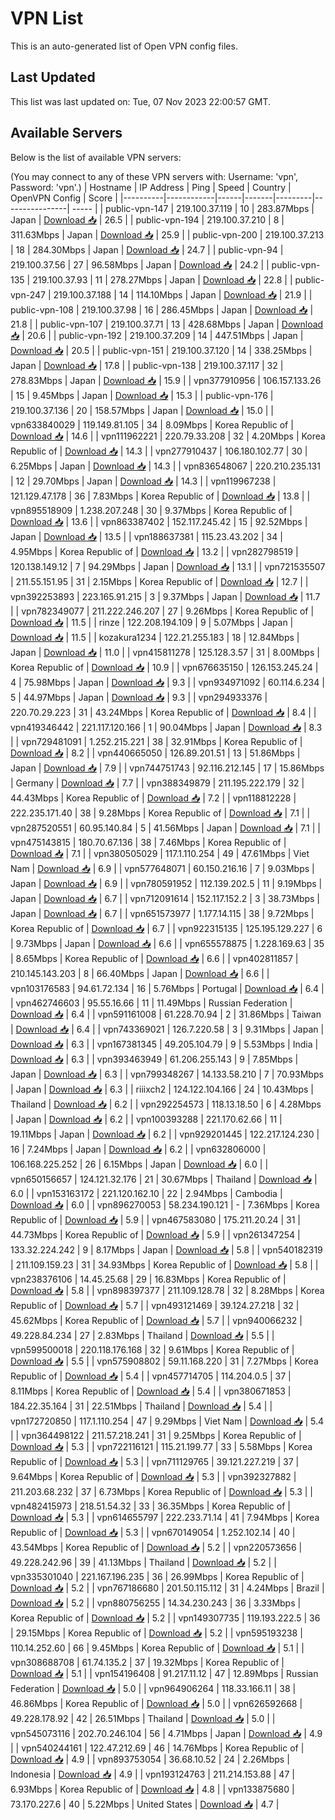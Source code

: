 # VPN List

This is an auto-generated list of Open VPN config files.

## Last Updated

This list was last updated on: Tue, 07 Nov 2023 22:00:57 GMT.

## Available Servers

Below is the list of available VPN servers:

(You may connect to any of these VPN servers with: Username: 'vpn', Password: 'vpn'.)
| Hostname | IP Address | Ping | Speed | Country | OpenVPN Config | Score |
|----------|------------|------|-------|---------|----------------| ----- |
| public-vpn-147 | 219.100.37.119 | 10 | 283.87Mbps | Japan | [Download 📥](./configs/server_0_JP.ovpn) | 26.5 |
| public-vpn-194 | 219.100.37.210 | 8 | 311.63Mbps | Japan | [Download 📥](./configs/server_1_JP.ovpn) | 25.9 |
| public-vpn-200 | 219.100.37.213 | 18 | 284.30Mbps | Japan | [Download 📥](./configs/server_2_JP.ovpn) | 24.7 |
| public-vpn-94 | 219.100.37.56 | 27 | 96.58Mbps | Japan | [Download 📥](./configs/server_3_JP.ovpn) | 24.2 |
| public-vpn-135 | 219.100.37.93 | 11 | 278.27Mbps | Japan | [Download 📥](./configs/server_4_JP.ovpn) | 22.8 |
| public-vpn-247 | 219.100.37.188 | 14 | 114.10Mbps | Japan | [Download 📥](./configs/server_5_JP.ovpn) | 21.9 |
| public-vpn-108 | 219.100.37.98 | 16 | 286.45Mbps | Japan | [Download 📥](./configs/server_6_JP.ovpn) | 21.8 |
| public-vpn-107 | 219.100.37.71 | 13 | 428.68Mbps | Japan | [Download 📥](./configs/server_7_JP.ovpn) | 20.6 |
| public-vpn-192 | 219.100.37.209 | 14 | 447.51Mbps | Japan | [Download 📥](./configs/server_8_JP.ovpn) | 20.5 |
| public-vpn-151 | 219.100.37.120 | 14 | 338.25Mbps | Japan | [Download 📥](./configs/server_9_JP.ovpn) | 17.8 |
| public-vpn-138 | 219.100.37.117 | 32 | 278.83Mbps | Japan | [Download 📥](./configs/server_10_JP.ovpn) | 15.9 |
| vpn377910956 | 106.157.133.26 | 15 | 9.45Mbps | Japan | [Download 📥](./configs/server_11_JP.ovpn) | 15.3 |
| public-vpn-176 | 219.100.37.136 | 20 | 158.57Mbps | Japan | [Download 📥](./configs/server_12_JP.ovpn) | 15.0 |
| vpn633840029 | 119.149.81.105 | 34 | 8.09Mbps | Korea Republic of | [Download 📥](./configs/server_13_KR.ovpn) | 14.6 |
| vpn111962221 | 220.79.33.208 | 32 | 4.20Mbps | Korea Republic of | [Download 📥](./configs/server_14_KR.ovpn) | 14.3 |
| vpn277910437 | 106.180.102.77 | 30 | 6.25Mbps | Japan | [Download 📥](./configs/server_15_JP.ovpn) | 14.3 |
| vpn836548067 | 220.210.235.131 | 12 | 29.70Mbps | Japan | [Download 📥](./configs/server_16_JP.ovpn) | 14.3 |
| vpn119967238 | 121.129.47.178 | 36 | 7.83Mbps | Korea Republic of | [Download 📥](./configs/server_17_KR.ovpn) | 13.8 |
| vpn895518909 | 1.238.207.248 | 30 | 9.37Mbps | Korea Republic of | [Download 📥](./configs/server_18_KR.ovpn) | 13.6 |
| vpn863387402 | 152.117.245.42 | 15 | 92.52Mbps | Japan | [Download 📥](./configs/server_19_JP.ovpn) | 13.5 |
| vpn188637381 | 115.23.43.202 | 34 | 4.95Mbps | Korea Republic of | [Download 📥](./configs/server_20_KR.ovpn) | 13.2 |
| vpn282798519 | 120.138.149.12 | 7 | 94.29Mbps | Japan | [Download 📥](./configs/server_21_JP.ovpn) | 13.1 |
| vpn721535507 | 211.55.151.95 | 31 | 2.15Mbps | Korea Republic of | [Download 📥](./configs/server_22_KR.ovpn) | 12.7 |
| vpn392253893 | 223.165.91.215 | 3 | 9.37Mbps | Japan | [Download 📥](./configs/server_23_JP.ovpn) | 11.7 |
| vpn782349077 | 211.222.246.207 | 27 | 9.26Mbps | Korea Republic of | [Download 📥](./configs/server_24_KR.ovpn) | 11.5 |
| rinze | 122.208.194.109 | 9 | 5.07Mbps | Japan | [Download 📥](./configs/server_25_JP.ovpn) | 11.5 |
| kozakura1234 | 122.21.255.183 | 18 | 12.84Mbps | Japan | [Download 📥](./configs/server_26_JP.ovpn) | 11.0 |
| vpn415811278 | 125.128.3.57 | 31 | 8.00Mbps | Korea Republic of | [Download 📥](./configs/server_27_KR.ovpn) | 10.9 |
| vpn676635150 | 126.153.245.24 | 4 | 75.98Mbps | Japan | [Download 📥](./configs/server_28_JP.ovpn) | 9.3 |
| vpn934971092 | 60.114.6.234 | 5 | 44.97Mbps | Japan | [Download 📥](./configs/server_29_JP.ovpn) | 9.3 |
| vpn294933376 | 220.70.29.223 | 31 | 43.24Mbps | Korea Republic of | [Download 📥](./configs/server_30_KR.ovpn) | 8.4 |
| vpn419346442 | 221.117.120.166 | 1 | 90.04Mbps | Japan | [Download 📥](./configs/server_31_JP.ovpn) | 8.3 |
| vpn729481091 | 1.252.215.221 | 38 | 32.91Mbps | Korea Republic of | [Download 📥](./configs/server_32_KR.ovpn) | 8.2 |
| vpn440665050 | 126.89.201.51 | 13 | 51.86Mbps | Japan | [Download 📥](./configs/server_33_JP.ovpn) | 7.9 |
| vpn744751743 | 92.116.212.145 | 17 | 15.86Mbps | Germany | [Download 📥](./configs/server_34_DE.ovpn) | 7.7 |
| vpn388349879 | 211.195.222.179 | 32 | 44.43Mbps | Korea Republic of | [Download 📥](./configs/server_35_KR.ovpn) | 7.2 |
| vpn118812228 | 222.235.171.40 | 38 | 9.28Mbps | Korea Republic of | [Download 📥](./configs/server_36_KR.ovpn) | 7.1 |
| vpn287520551 | 60.95.140.84 | 5 | 41.56Mbps | Japan | [Download 📥](./configs/server_37_JP.ovpn) | 7.1 |
| vpn475143815 | 180.70.67.136 | 38 | 7.46Mbps | Korea Republic of | [Download 📥](./configs/server_38_KR.ovpn) | 7.1 |
| vpn380505029 | 117.1.110.254 | 49 | 47.61Mbps | Viet Nam | [Download 📥](./configs/server_39_VN.ovpn) | 6.9 |
| vpn577648071 | 60.150.216.16 | 7 | 9.03Mbps | Japan | [Download 📥](./configs/server_40_JP.ovpn) | 6.9 |
| vpn780591952 | 112.139.202.5 | 11 | 9.19Mbps | Japan | [Download 📥](./configs/server_41_JP.ovpn) | 6.7 |
| vpn712091614 | 152.117.152.2 | 3 | 38.73Mbps | Japan | [Download 📥](./configs/server_42_JP.ovpn) | 6.7 |
| vpn651573977 | 1.177.14.115 | 38 | 9.72Mbps | Korea Republic of | [Download 📥](./configs/server_43_KR.ovpn) | 6.7 |
| vpn922315135 | 125.195.129.227 | 6 | 9.73Mbps | Japan | [Download 📥](./configs/server_44_JP.ovpn) | 6.6 |
| vpn655578875 | 1.228.169.63 | 35 | 8.65Mbps | Korea Republic of | [Download 📥](./configs/server_45_KR.ovpn) | 6.6 |
| vpn402811857 | 210.145.143.203 | 8 | 66.40Mbps | Japan | [Download 📥](./configs/server_46_JP.ovpn) | 6.6 |
| vpn103176583 | 94.61.72.134 | 16 | 5.76Mbps | Portugal | [Download 📥](./configs/server_47_PT.ovpn) | 6.4 |
| vpn462746603 | 95.55.16.66 | 11 | 11.49Mbps | Russian Federation | [Download 📥](./configs/server_48_RU.ovpn) | 6.4 |
| vpn591161008 | 61.228.70.94 | 2 | 31.86Mbps | Taiwan | [Download 📥](./configs/server_49_TW.ovpn) | 6.4 |
| vpn743369021 | 126.7.220.58 | 3 | 9.31Mbps | Japan | [Download 📥](./configs/server_50_JP.ovpn) | 6.3 |
| vpn167381345 | 49.205.104.79 | 9 | 5.53Mbps | India | [Download 📥](./configs/server_51_IN.ovpn) | 6.3 |
| vpn393463949 | 61.206.255.143 | 9 | 7.85Mbps | Japan | [Download 📥](./configs/server_52_JP.ovpn) | 6.3 |
| vpn799348267 | 14.133.58.210 | 7 | 70.93Mbps | Japan | [Download 📥](./configs/server_53_JP.ovpn) | 6.3 |
| riiixch2 | 124.122.104.166 | 24 | 10.43Mbps | Thailand | [Download 📥](./configs/server_54_TH.ovpn) | 6.2 |
| vpn292254573 | 118.13.18.50 | 6 | 4.28Mbps | Japan | [Download 📥](./configs/server_55_JP.ovpn) | 6.2 |
| vpn100393288 | 221.170.62.66 | 11 | 19.11Mbps | Japan | [Download 📥](./configs/server_56_JP.ovpn) | 6.2 |
| vpn929201445 | 122.217.124.230 | 16 | 7.24Mbps | Japan | [Download 📥](./configs/server_57_JP.ovpn) | 6.2 |
| vpn632806000 | 106.168.225.252 | 26 | 6.15Mbps | Japan | [Download 📥](./configs/server_58_JP.ovpn) | 6.0 |
| vpn650156657 | 124.121.32.176 | 21 | 30.67Mbps | Thailand | [Download 📥](./configs/server_59_TH.ovpn) | 6.0 |
| vpn153163172 | 221.120.162.10 | 22 | 2.94Mbps | Cambodia | [Download 📥](./configs/server_60_KH.ovpn) | 6.0 |
| vpn896270053 | 58.234.190.121 | - | 7.36Mbps | Korea Republic of | [Download 📥](./configs/server_61_KR.ovpn) | 5.9 |
| vpn467583080 | 175.211.20.24 | 31 | 44.73Mbps | Korea Republic of | [Download 📥](./configs/server_62_KR.ovpn) | 5.9 |
| vpn261347254 | 133.32.224.242 | 9 | 8.17Mbps | Japan | [Download 📥](./configs/server_63_JP.ovpn) | 5.8 |
| vpn540182319 | 211.109.159.23 | 31 | 34.93Mbps | Korea Republic of | [Download 📥](./configs/server_64_KR.ovpn) | 5.8 |
| vpn238376106 | 14.45.25.68 | 29 | 16.83Mbps | Korea Republic of | [Download 📥](./configs/server_65_KR.ovpn) | 5.8 |
| vpn898397377 | 211.109.128.78 | 32 | 8.28Mbps | Korea Republic of | [Download 📥](./configs/server_66_KR.ovpn) | 5.7 |
| vpn493121469 | 39.124.27.218 | 32 | 45.62Mbps | Korea Republic of | [Download 📥](./configs/server_67_KR.ovpn) | 5.7 |
| vpn940066232 | 49.228.84.234 | 27 | 2.83Mbps | Thailand | [Download 📥](./configs/server_68_TH.ovpn) | 5.5 |
| vpn599500018 | 220.118.176.168 | 32 | 9.61Mbps | Korea Republic of | [Download 📥](./configs/server_69_KR.ovpn) | 5.5 |
| vpn575908802 | 59.11.168.220 | 31 | 7.27Mbps | Korea Republic of | [Download 📥](./configs/server_70_KR.ovpn) | 5.4 |
| vpn457714705 | 114.204.0.5 | 37 | 8.11Mbps | Korea Republic of | [Download 📥](./configs/server_71_KR.ovpn) | 5.4 |
| vpn380671853 | 184.22.35.164 | 31 | 22.51Mbps | Thailand | [Download 📥](./configs/server_72_TH.ovpn) | 5.4 |
| vpn172720850 | 117.1.110.254 | 47 | 9.29Mbps | Viet Nam | [Download 📥](./configs/server_73_VN.ovpn) | 5.4 |
| vpn364498122 | 211.57.218.241 | 31 | 9.25Mbps | Korea Republic of | [Download 📥](./configs/server_74_KR.ovpn) | 5.3 |
| vpn722116121 | 115.21.199.77 | 33 | 5.58Mbps | Korea Republic of | [Download 📥](./configs/server_75_KR.ovpn) | 5.3 |
| vpn711129765 | 39.121.227.219 | 37 | 9.64Mbps | Korea Republic of | [Download 📥](./configs/server_76_KR.ovpn) | 5.3 |
| vpn392327882 | 211.203.68.232 | 37 | 6.73Mbps | Korea Republic of | [Download 📥](./configs/server_77_KR.ovpn) | 5.3 |
| vpn482415973 | 218.51.54.32 | 33 | 36.35Mbps | Korea Republic of | [Download 📥](./configs/server_78_KR.ovpn) | 5.3 |
| vpn614655797 | 222.233.71.14 | 41 | 7.94Mbps | Korea Republic of | [Download 📥](./configs/server_79_KR.ovpn) | 5.3 |
| vpn670149054 | 1.252.102.14 | 40 | 43.54Mbps | Korea Republic of | [Download 📥](./configs/server_80_KR.ovpn) | 5.2 |
| vpn220573656 | 49.228.242.96 | 39 | 41.13Mbps | Thailand | [Download 📥](./configs/server_81_TH.ovpn) | 5.2 |
| vpn335301040 | 221.167.196.235 | 36 | 26.99Mbps | Korea Republic of | [Download 📥](./configs/server_82_KR.ovpn) | 5.2 |
| vpn767186680 | 201.50.115.112 | 31 | 4.24Mbps | Brazil | [Download 📥](./configs/server_83_BR.ovpn) | 5.2 |
| vpn880756255 | 14.34.230.243 | 36 | 3.33Mbps | Korea Republic of | [Download 📥](./configs/server_84_KR.ovpn) | 5.2 |
| vpn149307735 | 119.193.222.5 | 36 | 29.15Mbps | Korea Republic of | [Download 📥](./configs/server_85_KR.ovpn) | 5.2 |
| vpn595193238 | 110.14.252.60 | 66 | 9.45Mbps | Korea Republic of | [Download 📥](./configs/server_86_KR.ovpn) | 5.1 |
| vpn308688708 | 61.74.135.2 | 37 | 19.32Mbps | Korea Republic of | [Download 📥](./configs/server_87_KR.ovpn) | 5.1 |
| vpn154196408 | 91.217.11.12 | 47 | 12.89Mbps | Russian Federation | [Download 📥](./configs/server_88_RU.ovpn) | 5.0 |
| vpn964906264 | 118.33.166.11 | 38 | 46.86Mbps | Korea Republic of | [Download 📥](./configs/server_89_KR.ovpn) | 5.0 |
| vpn626592668 | 49.228.178.92 | 42 | 26.51Mbps | Thailand | [Download 📥](./configs/server_90_TH.ovpn) | 5.0 |
| vpn545073116 | 202.70.246.104 | 56 | 4.71Mbps | Japan | [Download 📥](./configs/server_91_JP.ovpn) | 4.9 |
| vpn540244161 | 122.47.212.69 | 46 | 14.76Mbps | Korea Republic of | [Download 📥](./configs/server_92_KR.ovpn) | 4.9 |
| vpn893753054 | 36.68.10.52 | 24 | 2.26Mbps | Indonesia | [Download 📥](./configs/server_93_ID.ovpn) | 4.9 |
| vpn193124763 | 211.214.153.88 | 47 | 6.93Mbps | Korea Republic of | [Download 📥](./configs/server_94_KR.ovpn) | 4.8 |
| vpn133875680 | 73.170.227.6 | 40 | 5.22Mbps | United States | [Download 📥](./configs/server_95_US.ovpn) | 4.7 |
